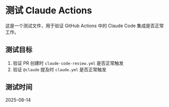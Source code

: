# 测试 Claude Actions

这是一个测试文件，用于验证 GitHub Actions 中的 Claude Code 集成是否正常工作。

## 测试目标

1. 验证 PR 创建时 `claude-code-review.yml` 是否正常触发
2. 验证 `@claude` 提及时 `claude.yml` 是否正常触发

## 测试时间

2025-08-14
